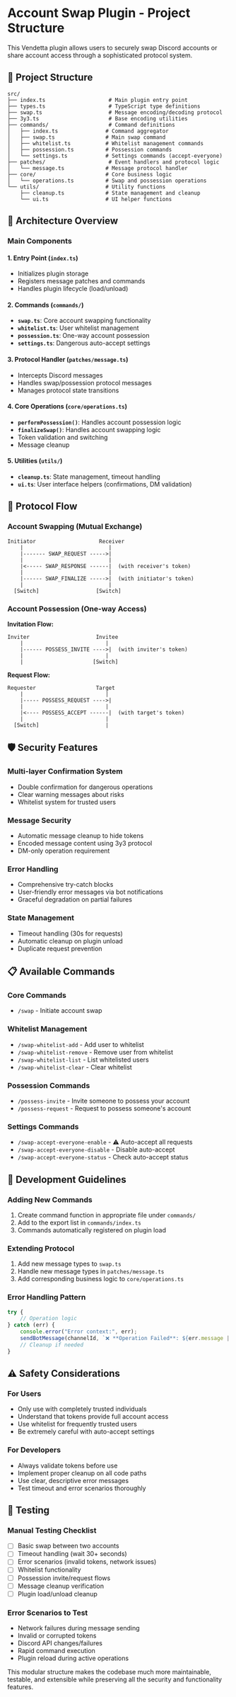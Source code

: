 # Account Swap Plugin - Project Structure

This Vendetta plugin allows users to securely swap Discord accounts or share account access through a sophisticated protocol system.

## 📁 Project Structure

```
src/
├── index.ts                    # Main plugin entry point
├── types.ts                    # TypeScript type definitions
├── swap.ts                     # Message encoding/decoding protocol
├── 3y3.ts                      # Base encoding utilities
├── commands/                   # Command definitions
│   ├── index.ts               # Command aggregator
│   ├── swap.ts                # Main swap command
│   ├── whitelist.ts           # Whitelist management commands
│   ├── possession.ts          # Possession commands
│   └── settings.ts            # Settings commands (accept-everyone)
├── patches/                    # Event handlers and protocol logic
│   └── message.ts             # Message protocol handler
├── core/                      # Core business logic
│   └── operations.ts          # Swap and possession operations
└── utils/                     # Utility functions
    ├── cleanup.ts             # State management and cleanup
    └── ui.ts                  # UI helper functions
```

## 🔧 Architecture Overview

### **Main Components**

#### **1. Entry Point (`index.ts`)**
- Initializes plugin storage
- Registers message patches and commands
- Handles plugin lifecycle (load/unload)

#### **2. Commands (`commands/`)**
- **`swap.ts`**: Core account swapping functionality
- **`whitelist.ts`**: User whitelist management
- **`possession.ts`**: One-way account possession
- **`settings.ts`**: Dangerous auto-accept settings

#### **3. Protocol Handler (`patches/message.ts`)**
- Intercepts Discord messages
- Handles swap/possession protocol messages
- Manages protocol state transitions

#### **4. Core Operations (`core/operations.ts`)**
- **`performPossession()`**: Handles account possession logic
- **`finalizeSwap()`**: Handles account swapping logic
- Token validation and switching
- Message cleanup

#### **5. Utilities (`utils/`)**
- **`cleanup.ts`**: State management, timeout handling
- **`ui.ts`**: User interface helpers (confirmations, DM validation)

## 🔄 Protocol Flow

### **Account Swapping (Mutual Exchange)**
```
Initiator                    Receiver
    |                           |
    |------- SWAP_REQUEST ----->|
    |                           |
    |<----- SWAP_RESPONSE ------|  (with receiver's token)
    |                           |
    |------ SWAP_FINALIZE ----->|  (with initiator's token)
    |                           |
  [Switch]                  [Switch]
```

### **Account Possession (One-way Access)**

**Invitation Flow:**
```
Inviter                     Invitee
    |                          |
    |------ POSSESS_INVITE ---->|  (with inviter's token)
    |                          |
    |                      [Switch]
```

**Request Flow:**
```
Requester                   Target
    |                          |
    |----- POSSESS_REQUEST ---->|
    |                          |
    |<---- POSSESS_ACCEPT ------|  (with target's token)
    |                          |
  [Switch]                     |
```

## 🛡️ Security Features

### **Multi-layer Confirmation System**
- Double confirmation for dangerous operations
- Clear warning messages about risks
- Whitelist system for trusted users

### **Message Security**
- Automatic message cleanup to hide tokens
- Encoded message content using 3y3 protocol
- DM-only operation requirement

### **Error Handling**
- Comprehensive try-catch blocks
- User-friendly error messages via bot notifications
- Graceful degradation on partial failures

### **State Management**
- Timeout handling (30s for requests)
- Automatic cleanup on plugin unload
- Duplicate request prevention

## 📋 Available Commands

### **Core Commands**
- `/swap` - Initiate account swap

### **Whitelist Management**
- `/swap-whitelist-add` - Add user to whitelist
- `/swap-whitelist-remove` - Remove user from whitelist
- `/swap-whitelist-list` - List whitelisted users
- `/swap-whitelist-clear` - Clear whitelist

### **Possession Commands**
- `/possess-invite` - Invite someone to possess your account
- `/possess-request` - Request to possess someone's account

### **Settings Commands**
- `/swap-accept-everyone-enable` - ⚠️ Auto-accept all requests
- `/swap-accept-everyone-disable` - Disable auto-accept
- `/swap-accept-everyone-status` - Check auto-accept status

## 🔧 Development Guidelines

### **Adding New Commands**
1. Create command function in appropriate file under `commands/`
2. Add to the export list in `commands/index.ts`
3. Commands automatically registered on plugin load

### **Extending Protocol**
1. Add new message types to `swap.ts` 
2. Handle new message types in `patches/message.ts`
3. Add corresponding business logic to `core/operations.ts`

### **Error Handling Pattern**
```typescript
try {
    // Operation logic
} catch (err) {
    console.error("Error context:", err);
    sendBotMessage(channelId, `❌ **Operation Failed**: ${err.message || 'Unknown error'}.`);
    // Cleanup if needed
}
```

## ⚠️ Safety Considerations

### **For Users**
- Only use with completely trusted individuals
- Understand that tokens provide full account access
- Use whitelist for frequently trusted users
- Be extremely careful with auto-accept settings

### **For Developers**
- Always validate tokens before use
- Implement proper cleanup on all code paths
- Use clear, descriptive error messages
- Test timeout and error scenarios thoroughly

## 🧪 Testing

### **Manual Testing Checklist**
- [ ] Basic swap between two accounts
- [ ] Timeout handling (wait 30+ seconds)
- [ ] Error scenarios (invalid tokens, network issues)
- [ ] Whitelist functionality
- [ ] Possession invite/request flows
- [ ] Message cleanup verification
- [ ] Plugin load/unload cleanup

### **Error Scenarios to Test**
- Network failures during message sending
- Invalid or corrupted tokens
- Discord API changes/failures
- Rapid command execution
- Plugin reload during active operations

This modular structure makes the codebase much more maintainable, testable, and extensible while preserving all the security and functionality features.
